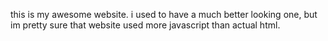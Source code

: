 this is my awesome website. i used to have a much better looking one, but im pretty sure that website used more javascript than actual html.
